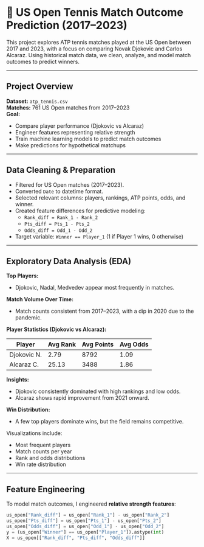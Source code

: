 # 🎾 US Open Tennis Match Outcome Prediction (2017–2023)

This project explores ATP tennis matches played at the US Open between 2017 and 2023, with a focus on comparing Novak Djokovic and Carlos Alcaraz. Using historical match data, we clean, analyze, and model match outcomes to predict winners.

---

## Project Overview

**Dataset:** `atp_tennis.csv`  
**Matches:** 761 US Open matches from 2017–2023  
**Goal:**  
- Compare player performance (Djokovic vs Alcaraz)  
- Engineer features representing relative strength  
- Train machine learning models to predict match outcomes  
- Make predictions for hypothetical matchups

---

## Data Cleaning & Preparation

- Filtered for US Open matches (2017–2023).  
- Converted `Date` to datetime format.  
- Selected relevant columns: players, rankings, ATP points, odds, and winner.  
- Created feature differences for predictive modeling:  
  - `Rank_diff = Rank_1 - Rank_2`  
  - `Pts_diff = Pts_1 - Pts_2`  
  - `Odds_diff = Odd_1 - Odd_2`  
- Target variable: `Winner == Player_1` (1 if Player 1 wins, 0 otherwise)

---

## Exploratory Data Analysis (EDA)

**Top Players:**  
- Djokovic, Nadal, Medvedev appear most frequently in matches.  

**Match Volume Over Time:**  
- Match counts consistent from 2017–2023, with a dip in 2020 due to the pandemic.  

**Player Statistics (Djokovic vs Alcaraz):**  

| Player       | Avg Rank | Avg Points | Avg Odds |
|--------------|----------|------------|----------|
| Djokovic N.  | 2.79     | 8792       | 1.09     |
| Alcaraz C.   | 25.13    | 3488       | 1.86     |

**Insights:**  
- Djokovic consistently dominated with high rankings and low odds.  
- Alcaraz shows rapid improvement from 2021 onward.  

**Win Distribution:**  
- A few top players dominate wins, but the field remains competitive.  

Visualizations include:
- Most frequent players
- Match counts per year
- Rank and odds distributions
- Win rate distribution

---

## Feature Engineering

To model match outcomes, I engineered **relative strength features**:

```python
us_open["Rank_diff"] = us_open["Rank_1"] - us_open["Rank_2"]
us_open["Pts_diff"] = us_open["Pts_1"] - us_open["Pts_2"]
us_open["Odds_diff"] = us_open["Odd_1"] - us_open["Odd_2"]
y = (us_open["Winner"] == us_open["Player_1"]).astype(int)
X = us_open[["Rank_diff", "Pts_diff", "Odds_diff"]]
